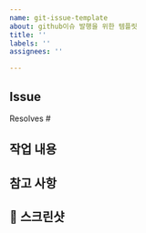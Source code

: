 ```yaml
---
name: git-issue-template
about: github이슈 발행을 위한 템플릿
title: ''
labels: ''
assignees: ''

---
```


## Issue

Resolves #

## 작업 내용

## 참고 사항

## 📸 스크린샷
